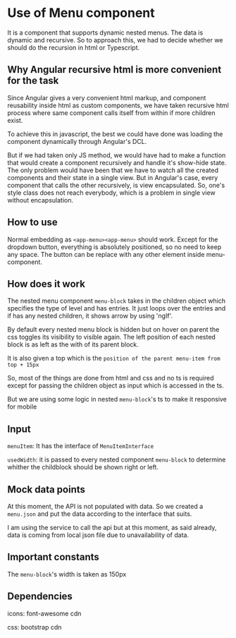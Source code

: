 # Use of Menu component
It is a component that supports dynamic nested menus. The data is dynamic and recursive. So to approach this, we had to decide whether we should do the recursion in html or Typescript.


## Why Angular recursive html is more convenient for the task
Since Angular gives a very convenient html markup, and component reusability inside html as custom components, we have taken recursive html process where same component calls itself from within if more children exist.

To achieve this in javascript, the best we could have done was loading the component dynamically through Angular's DCL.

But if we had taken only JS method, we would have had to make a function that would create a component recursively and handle it's show-hide state. The only problem would have been that we have to watch all the created components and their state in a single view. But in Angular's case, every component that calls the other recursively, is view encapsulated. So, one's style class does not reach everybody, which is a problem in single view without encapsulation.

## How to use
Normal embedding as `<app-menu><app-menu>` should work. Except for the dropdown button, everything is absolutely positioned, so no need to keep any space. The button can be replace with any other element inside menu-component.

## How does it work
The nested menu component `menu-block` takes in the children object which specifies the type of level and has entries. It just loops over the entries and if has any nested children, it shows arrow by using 'ngIf'.

By default every nested menu block is hidden but on hover on parent the css toggles its visibility to visible again. The left position of each nested block is as left as the with of its parent block.

It is also given a top which is the `position of the parent menu-item from top + 15px`

So, most of the things are done from html and css and no ts is required except for passing the children object as input which is accessed in the ts.

But we are using some logic in nested `menu-block`'s ts to make it responsive for mobile

## Input
`menuItem`: It has the interface of `MenuItemInterface`

`usedWidth`: it is passed to every nested component `menu-block` to determine whither the childblock should be shown right or left.


## Mock data points

At this moment, the API is not populated with data. So we created a `menu.json` and put the data according to the interface that suits.

I am using the service to call the api but at this moment, as said already, data is coming from local json file due to unavailability of data.

## Important constants
The `menu-block`'s width is taken as 150px

## Dependencies
icons: font-awesome cdn

css: bootstrap cdn